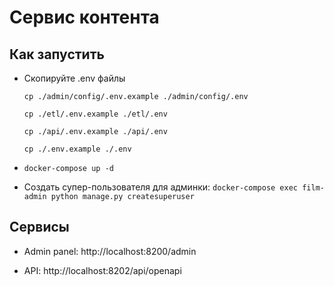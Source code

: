 # Сервис контента

## Как запустить
- Скопируйте .env файлы 

    `cp ./admin/config/.env.example ./admin/config/.env`
    
    `cp ./etl/.env.example ./etl/.env`
    
    `cp ./api/.env.example ./api/.env`
    
    `cp ./.env.example ./.env`
    
- `docker-compose up -d`

- Создать супер-пользователя для админки: `docker-compose exec film-admin python manage.py createsuperuser`

## Сервисы
- Admin panel: http://localhost:8200/admin

- API: http://localhost:8202/api/openapi
